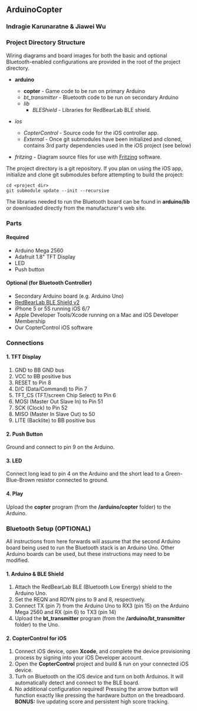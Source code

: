 ## ArduinoCopter
### Indragie Karunaratne & Jiawei Wu

### Project Directory Structure

Wiring diagrams and board images for both the basic and optional Bluetooth-enabled configurations are provided in the root of the project directory.

- **arduino**
	- **copter** - Game code to be run on primary Arduino
	- *bt_transmitter* - Bluetooth code to be run on secondary Arduino
	- *lib*
		- *BLEShield* - Libraries for RedBearLab BLE shield.
- *ios*
	- *CopterControl* - Source code for the iOS controller app.
	- *External* - Once git submodules have been 	initialized and cloned, contains 3rd party 
	dependencies used in the iOS project (see below)
	
- *fritzing* - Diagram source files for use with [Fritzing](http://fritzing.org/) software.

The project directory is a git repository. If you plan on using the iOS app, initialize and clone git submodules before attempting to build the project:

    cd <project dir>
    git submodule update --init --recursive

The libraries needed to run the Bluetooth board can be found in **arduino/lib** or downloaded directly from the manufacturer's web site.

### Parts

#### Required

* Arduino Mega 2560
* Adafruit 1.8" TFT Display
* LED
* Push button

#### Optional (for Bluetooth Controller)

* Secondary Arduino board (e.g. Arduino Uno)
* [RedBearLab BLE Shield v2](http://redbearlab.com/bleshield/)
* iPhone 5 or 5S running iOS 6/7
* Apple Developer Tools/Xcode running on a Mac and iOS Developer Membership
* Our CopterControl iOS software

### Connections

#### 1. TFT Display

1. GND to BB GND bus
2. VCC to BB positive bus
3. RESET to Pin 8
4. D/C (Data/Command) to Pin 7
5. TFT_CS (TFT/screen Chip Select) to Pin 6
6. MOSI (Master Out Slave In) to Pin 51
7. SCK (Clock) to Pin 52
8. MISO (Master In Slave Out) to 50
9. LITE (Backlite) to BB positive bus

#### 2. Push Button

Ground and connect to pin 9 on the Arduino.

#### 3. LED

Connect long lead to pin 4 on the Arduino and the short lead to a Green-Blue-Brown resistor connected to ground.

#### 4. Play

Upload the **copter** program (from the **/arduino/copter** folder) to the Arduino.


### Bluetooth Setup (OPTIONAL)

All instructions from here forwards will assume that the second Arduino board being used to run the Bluetooth stack is an Arduino Uno. Other Arduino boards can be used, but these instructions may need to be modified.

#### 1. Arduino & BLE Shield

1. Attach the RedBearLab BLE (Bluetooth Low Energy) shield to the Arduino Uno.
2. Set the REQN and RDYN pins to 9 and 8, respectively.
3. Connect TX (pin 7) from the Arduino Uno to RX3 (pin 15) on the Arduino Mega 2560 and RX (pin 6) to TX3 (pin 14)
4. Upload the **bt_transmitter** program (from the **/arduino/bt_transmitter** folder) to the Uno.

#### 2. CopterControl for iOS

1. Connect iOS device, open **Xcode**, and complete the device provisioning process by signing into your iOS Developer account.
2. Open the **CopterControl** project and build & run on your connected iOS device.
3. Turh on Bluetooth on the iOS device and turn on both Arduinos. It will automatically detect and connect to the BLE board.
4. No additional configuration required! Pressing the arrow button will function exactly like pressing the hardware button on the breadboard. **BONUS:** live updating score and persistent high score tracking.

